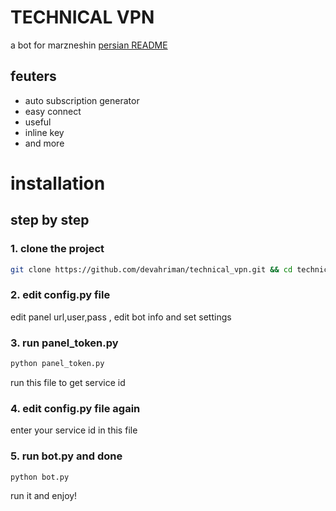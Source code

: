 # TECHNICAL VPN
a bot for marzneshin
[persian README](https://github.com/devahriman/technical_vpn/README_FA.md)

## feuters 
- auto subscription generator
- easy connect
- useful
- inline key
- and more

# installation 
## step by step 
### 1. clone the project 
```bash
git clone https://github.com/devahriman/technical_vpn.git && cd technical_vpn
```
### 2. edit config.py file
edit panel url,user,pass , edit bot info and set settings 
### 3. run panel_token.py
```bash
python panel_token.py
```
run this file to get service id
### 4. edit config.py file again 
enter your service id in this file
### 5. run bot.py and done
```
python bot.py
```
run it and enjoy!
